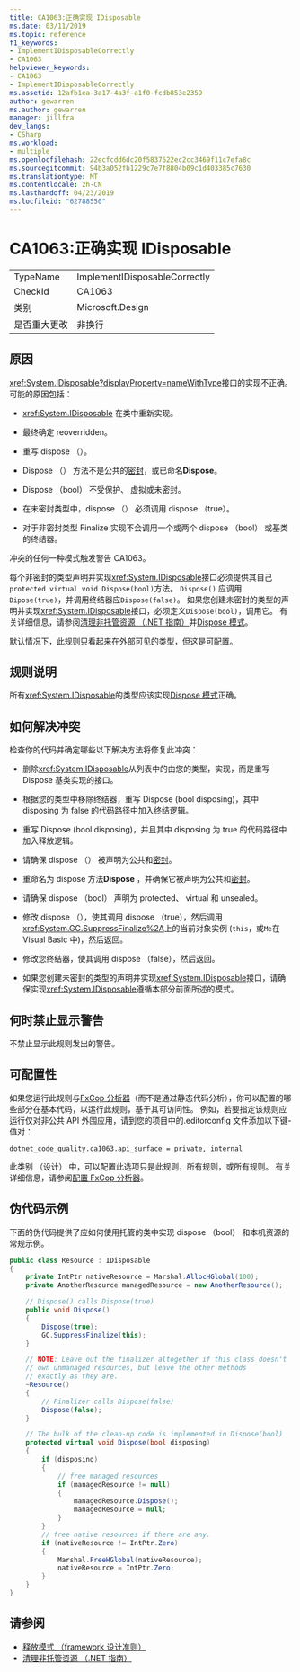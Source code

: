 ```yaml
---
title: CA1063:正确实现 IDisposable
ms.date: 03/11/2019
ms.topic: reference
f1_keywords:
- ImplementIDisposableCorrectly
- CA1063
helpviewer_keywords:
- CA1063
- ImplementIDisposableCorrectly
ms.assetid: 12afb1ea-3a17-4a3f-a1f0-fcdb853e2359
author: gewarren
ms.author: gewarren
manager: jillfra
dev_langs:
- CSharp
ms.workload:
- multiple
ms.openlocfilehash: 22ecfcdd6dc20f5837622ec2cc3469f11c7efa8c
ms.sourcegitcommit: 94b3a052fb1229c7e7f8804b09c1d403385c7630
ms.translationtype: MT
ms.contentlocale: zh-CN
ms.lasthandoff: 04/23/2019
ms.locfileid: "62788550"
---
```

# <a name="ca1063-implement-idisposable-correctly"></a>CA1063:正确实现 IDisposable

|||
|-|-|
|TypeName|ImplementIDisposableCorrectly|
|CheckId|CA1063|
|类别|Microsoft.Design|
|是否重大更改|非换行|

## <a name="cause"></a>原因

<xref:System.IDisposable?displayProperty=nameWithType>接口的实现不正确。 可能的原因包括：

- <xref:System.IDisposable> 在类中重新实现。

- 最终确定 reoverridden。

- 重写 dispose （）。

- Dispose （） 方法不是公共的[密封](/dotnet/csharp/language-reference/keywords/sealed)，或已命名**Dispose**。

- Dispose （bool） 不受保护、 虚拟或未密封。

- 在未密封类型中，dispose （） 必须调用 dispose （true）。

- 对于非密封类型 Finalize 实现不会调用一个或两个 dispose （bool） 或基类的终结器。

冲突的任何一种模式触发警告 CA1063。

每个非密封的类型声明并实现<xref:System.IDisposable>接口必须提供其自己`protected virtual void Dispose(bool)`方法。 `Dispose()` 应调用`Dipose(true)`，并调用终结器应`Dispose(false)`。 如果您创建未密封的类型的声明并实现<xref:System.IDisposable>接口，必须定义`Dispose(bool)`，调用它。 有关详细信息，请参阅[清理非托管资源 （.NET 指南）](/dotnet/standard/garbage-collection/unmanaged)并[Dispose 模式](/dotnet/standard/design-guidelines/dispose-pattern)。

默认情况下，此规则只看起来在外部可见的类型，但这是[可配置](#configurability)。

## <a name="rule-description"></a>规则说明

所有<xref:System.IDisposable>的类型应该实现[Dispose 模式](/dotnet/standard/design-guidelines/dispose-pattern)正确。

## <a name="how-to-fix-violations"></a>如何解决冲突

检查你的代码并确定哪些以下解决方法将修复此冲突：

- 删除<xref:System.IDisposable>从列表中的由您的类型，实现，而是重写 Dispose 基类实现的接口。

- 根据您的类型中移除终结器，重写 Dispose (bool disposing)，其中 disposing 为 false 的代码路径中加入终结逻辑。

- 重写 Dispose (bool disposing)，并且其中 disposing 为 true 的代码路径中加入释放逻辑。

- 请确保 dispose （） 被声明为公共和[密封](/dotnet/csharp/language-reference/keywords/sealed)。

- 重命名为 dispose 方法**Dispose** ，并确保它被声明为公共和[密封](/dotnet/csharp/language-reference/keywords/sealed)。

- 请确保 dispose （bool） 声明为 protected、 virtual 和 unsealed。

- 修改 dispose （），使其调用 dispose （true），然后调用<xref:System.GC.SuppressFinalize%2A>上的当前对象实例 (`this`，或`Me`在 Visual Basic 中)，然后返回。

- 修改您终结器，使其调用 dispose （false），然后返回。

- 如果您创建未密封的类型的声明并实现<xref:System.IDisposable>接口，请确保实现<xref:System.IDisposable>遵循本部分前面所述的模式。

## <a name="when-to-suppress-warnings"></a>何时禁止显示警告

不禁止显示此规则发出的警告。

## <a name="configurability"></a>可配置性

如果您运行此规则与[FxCop 分析器](install-fxcop-analyzers.md)（而不是通过静态代码分析），你可以配置的哪些部分在基本代码，以运行此规则，基于其可访问性。 例如，若要指定该规则应运行仅对非公共 API 外围应用，请到您的项目中的.editorconfig 文件添加以下键-值对：

```
dotnet_code_quality.ca1063.api_surface = private, internal
```

此类别 （设计） 中，可以配置此选项只是此规则，所有规则，或所有规则。 有关详细信息，请参阅[配置 FxCop 分析器](configure-fxcop-analyzers.md)。

## <a name="pseudo-code-example"></a>伪代码示例

下面的伪代码提供了应如何使用托管的类中实现 dispose （bool） 和本机资源的常规示例。

```csharp
public class Resource : IDisposable
{
    private IntPtr nativeResource = Marshal.AllocHGlobal(100);
    private AnotherResource managedResource = new AnotherResource();

    // Dispose() calls Dispose(true)
    public void Dispose()
    {
        Dispose(true);
        GC.SuppressFinalize(this);
    }

    // NOTE: Leave out the finalizer altogether if this class doesn't
    // own unmanaged resources, but leave the other methods
    // exactly as they are.
    ~Resource()
    {
        // Finalizer calls Dispose(false)
        Dispose(false);
    }

    // The bulk of the clean-up code is implemented in Dispose(bool)
    protected virtual void Dispose(bool disposing)
    {
        if (disposing)
        {
            // free managed resources
            if (managedResource != null)
            {
                managedResource.Dispose();
                managedResource = null;
            }
        }
        // free native resources if there are any.
        if (nativeResource != IntPtr.Zero)
        {
            Marshal.FreeHGlobal(nativeResource);
            nativeResource = IntPtr.Zero;
        }
    }
}
```

## <a name="see-also"></a>请参阅

- [释放模式 （framework 设计准则）](/dotnet/standard/design-guidelines/dispose-pattern)
- [清理非托管资源 （.NET 指南）](/dotnet/standard/garbage-collection/unmanaged)